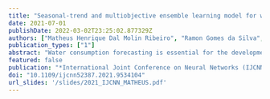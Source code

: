 ```yaml
---
title: "Seasonal-trend and multiobjective ensemble learning model for water consumption forecasting"
date: 2021-07-01
publishDate: 2022-03-02T23:25:02.877329Z
authors: ["Matheus Henrique Dal Molin Ribeiro", "Ramon Gomes da Silva", "José Henrique Kleinübing Larcher", "Viviana Cocco Mariani", "Leandro Santos Coelho"]
publication_types: ["1"]
abstract: "Water consumption forecasting is essential for the development of efficient city planning. Due to the non-linearities and relations of the water consumption with different factors the development of an accurate forecasting system is challenging. This paper proposes a seasonal, trend, and multiobjective ensemble learning model to forecast multi-step-ahead (one, two, and three-month-ahead) water consumption for two cities of Paraná state in Brazil. The proposed data analysis uses seasonal and trend decomposition using Loess (STL) to split the original data into the seasonal, trend, and residual components. In the next stage, the machine learning models named Support Vector Regression and Ridge Regression as well as the stochastic approach Gaussian Processes model are employed to train and predict the STL components. The previous components are weighted integrated to compose a heterogeneous ensemble learning of components obtaining the final forecasts. The elitist Non-Dominated Sorting Genetic Algorithm-version II (NSGA-II) is adopted to obtain the weights assigned to the components. The best model has better generalization out-of-sample considering the root mean squared error, mean absolute error, and mean absolute percentage error criteria in respect to the minimization problem. Through developed comparisons, results showed that combining STL and multi-objective optimization with a heterogeneous ensemble learning can achieve high forecasting accuracy in comparison with some models. The framework proposed in this paper is effective to obtain reliable water consumption forecasting and can support and help future decisions."
featured: false
publication: "*International Joint Conference on Neural Networks (IJCNN)*"
doi: "10.1109/ijcnn52387.2021.9534104"
url_slides: '/slides/2021_IJCNN_MATHEUS.pdf'
---
```


